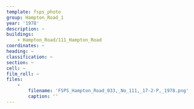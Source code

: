 ```yaml
---
template: fsps_photo
group: Hampton_Road_1
year: '1978'
description: ~
buildings:
    - Hampton_Road/111_Hampton_Road
coordinates: ~
heading: ~
classification: ~
section: ~
cell: ~
film_roll: ~
files:
    -
        filename: 'FSPS_Hampton_Road_033,_No_111,_17-2-P,_1978.png'
        caption: ''
---
```

